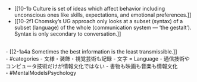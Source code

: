 - [[10-1b Culture is set of ideas which affect behavior including unconscious ones like skills, expectations, and emotional preferences.]]
- [[10-2f1 Chomsky’s UG approach only looks at a subset (syntax) of a subset (language) of the whole (communication system — ‘the gestalt’). Syntax is only secondary to conversation.]]
<br>
- [[2-1a4a Sometimes the best information is the least transmissible.]]
<br>
- #categories
- 文様・装飾・視覚芸術も記録
  - 文字 = Language
- 通信技術やコンピュータ技術だけが情報文化ではない
  - 書物も映画も音楽も情報文化
<br>
- #MentalModelsPsychology

